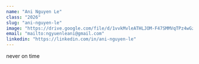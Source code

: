 ```yaml
---
name: "Ani Nguyen Le"
class: "2026"
slug: "ani-nguyen-le"
image: "https://drive.google.com/file/d/1vvkMvleATHLJOM-F47SMMVqTPz4wGzf2/view?usp=drivesdk"
email: "mailto:ngyuenleani@gmail.com"
linkedin: "https://linkedin.com/in/ani-nguyen-le"
---
```

never on time